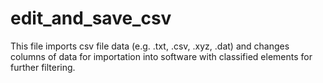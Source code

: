 # edit_and_save_csv

This file imports csv file data (e.g. .txt, .csv, .xyz, .dat) and changes columns of data for importation into software with classified
elements for further filtering.
